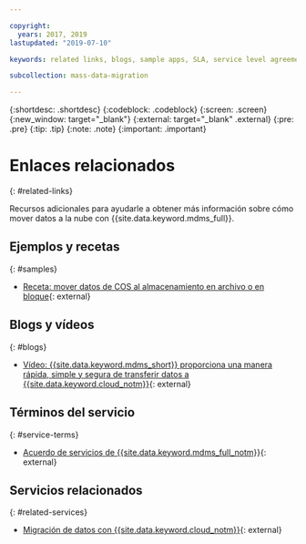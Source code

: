 ```yaml
---

copyright:
  years: 2017, 2019
lastupdated: "2019-07-10"

keywords: related links, blogs, sample apps, SLA, service level agreement

subcollection: mass-data-migration

---
```


{:shortdesc: .shortdesc}
{:codeblock: .codeblock}
{:screen: .screen}
{:new_window: target="_blank"}
{:external: target="_blank" .external}
{:pre: .pre}
{:tip: .tip}
{:note: .note}
{:important: .important}

# Enlaces relacionados
{: #related-links}

Recursos adicionales para ayudarle a obtener más información sobre cómo mover datos a la nube con
{{site.data.keyword.mdms_full}}.

## Ejemplos y recetas
{: #samples}

- [Receta: mover datos de COS al almacenamiento en archivo o en bloque](https://developer.ibm.com/recipes/tutorials/moving-data-from-cos-to-file-or-block-storage/){: external}

## Blogs y vídeos
{: #blogs}

- [Vídeo: {{site.data.keyword.mdms_short}} proporciona una manera rápida, simple y segura de transferir datos a {{site.data.keyword.cloud_notm}}](https://www.youtube.com/watch?v=eNSlUoswvss){: external}

## Términos del servicio
{: #service-terms}

- [Acuerdo de servicios de {{site.data.keyword.mdms_full_notm}}](https://{DomainName}/mdms/terms/USMassDataMigrationServicesAgreementMay2018.pdf){: external}

## Servicios relacionados
{: #related-services}

- [Migración de datos con {{site.data.keyword.cloud_notm}}](https://www.ibm.com/cloud/data-migration){: external}

